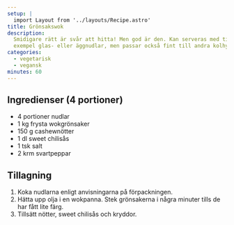 ```yaml
---
setup: |
  import Layout from '../layouts/Recipe.astro'
title: Grönsakswok
description:
  Smidigare rätt är svår att hitta! Men god är den. Kan serveras med till
  exempel glas- eller äggnudlar, men passar också fint till andra kolhydrater.
categories:
  - vegetarisk
  - vegansk
minutes: 60
---
```


## Ingredienser (4 portioner)

- 4 portioner nudlar
- 1 kg frysta wokgrönsaker
- 150 g cashewnötter
- 1 dl sweet chilisås
- 1 tsk salt
- 2 krm svartpeppar

## Tillagning

1. Koka nudlarna enligt anvisningarna på förpackningen.
1. Hätta upp olja i en wokpanna. Stek grönsakerna i några minuter tills de har
   fått lite färg.
1. Tillsätt nötter, sweet chilisås och kryddor.
